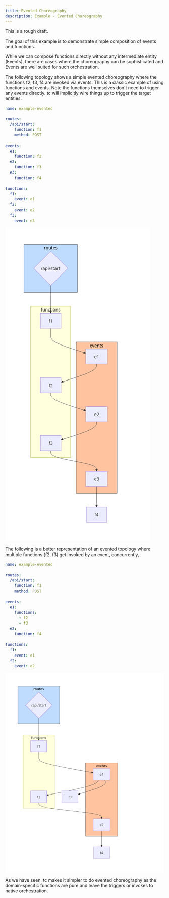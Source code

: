 ```yaml
---
title: Evented Choreography
description: Example - Evented Choreography
---
```


This is a rough draft.

The goal of this example is to demonstrate simple composition of events and functions.

While we can compose functions directly without any intermediate entity (Events), there are cases where the choreography can be sophisticated and Events are well suited for such orchestration.

The following topology shows a simple evented choreography where the functions f2, f3, f4 are invoked via events. This is a classic example of using functions and events. Note the functions themselves don't need to trigger any events directly. tc will implicitly wire things up to trigger the target entities.

```yaml
name: example-evented

routes:
  /api/start:
    function: f1
    method: POST

events:
  e1:
    function: f2
  e2:
    function: f3
  e3:
    function: f4

functions:
  f1:
    event: e1
  f2:
    event: e2
  f3:
    event: e3

```
![Evented1](../../../assets/evented-1.png)


The following is a better representation of an evented topology where multiple functions (f2, f3) get invoked by an event, concurrently,

```yaml
name: example-evented

routes:
  /api/start:
    function: f1
    method: POST

events:
  e1:
    functions:
      - f2
      - f3
  e2:
    function: f4

functions:
  f1:
    event: e1
  f2:
    event: e2
```

![Evented2](../../../assets/evented-2.png)

As we have seen, tc makes it simpler to do evented choreography as the domain-specific functions are pure and leave the triggers or invokes to native orchestration.
